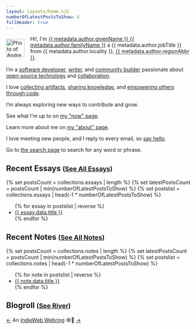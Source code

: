 ```yaml
---
layout: layouts/home.njk
numberOfLatestPostsToShow: 4
fullHeader: true
---
```

<div style="display: flex; align-items: center; gap: 1rem; margin-bottom: 1rem;" class="h-card" itemscope itemtype="https://schema.org/Person">
  <div class="bio-avatar u-photo" itemprop="image" itemscope itemtype="https://schema.org/ImageObject">
    <img src="https://blog.andrewshell.org/headshot.jpg" alt="Photo of Andrew Shell" width="50" height="50">
  </div>
  <p style="margin: 0;">Hi!, I'm <a class="p-name u-url u-uid" rel="me" href="https://blog.andrewshell.org/" itemprop="name"><span class="p-given-name" itemprop="givenName">{{ metadata.author.givenName }}</span> <span class="p-family-name" itemprop="familyName">{{ metadata.author.familyName }}</span></a> a <span class="p-job-title" itemprop="jobTitle">{{ metadata.author.jobTitle }}</span> from <span class="adr"><span class="p-locality">{{ metadata.author.locality }}</span>, <abbr class="p-region" title="{{ metadata.author.region }}">{{ metadata.author.regionAbbr }}</abbr></span>.</p>
</div>

I’m a [software developer](/essays/a-brief-history-of-me-programming/), [writer](/ship-30-for-30-october-2021-cohort/), and [community builder](/essays/teaching-is-an-unfair-advantage/) passionate about [open-source technology](/notes/rsscloud-server/) and [collaboration](https://feeds.fedwikiriver.com/).

I love [collecting artifacts](/essays/avoiding-the-final-death/), [sharing knowledge](/notes/), and [empowering others through code](/notes/fedwiki-river/).

I’m always exploring new ways to contribute and grow.

See what I'm up to on [my "now" page](/now/).

Learn more about me on [my "about" page](/about/).

I love meeting new people, and I reply to every email, so [say hello](/contact/).

Go to [the search page](/search/) to search for any word or phrase.

## Recent Essays <small>([See All Essays](/essays/))</small>

{% set postsCount = collections.essays | length %}
{% set latestPostsCount = postsCount | min(numberOfLatestPostsToShow) %}
{% set postslist = collections.essays | head(-1 * numberOfLatestPostsToShow) %}

<ul>
{% for essay in postslist | reverse %}
  <li><a href="{{ essay.url }}">{{ essay.data.title }}</a></li>
{% endfor %}
</ul>

## Recent Notes <small>([See All Notes](/notes/))</small>

{% set postsCount = collections.notes | length %}
{% set latestPostsCount = postsCount | min(numberOfLatestPostsToShow) %}
{% set postslist = collections.notes | head(-1 * numberOfLatestPostsToShow) %}

<ul>
{% for note in postslist | reverse %}
  <li><a href="{{ note.url }}">{{ note.data.title }}</a></li>
{% endfor %}
</ul>

## Blogroll <small>([See River](https://feedland.com/newsproduct?username=andrewshell))</small>

<blog-roll opmlurl="https://feedland.com/opml?screenname=andrewshell&catname=blogroll"></blog-roll>

<p>
<a href="https://xn--sr8hvo.ws/previous">←</a>
An <a href="https://xn--sr8hvo.ws">IndieWeb Webring</a> 🕸💍
<a href="https://xn--sr8hvo.ws/next">→</a>
</p>
